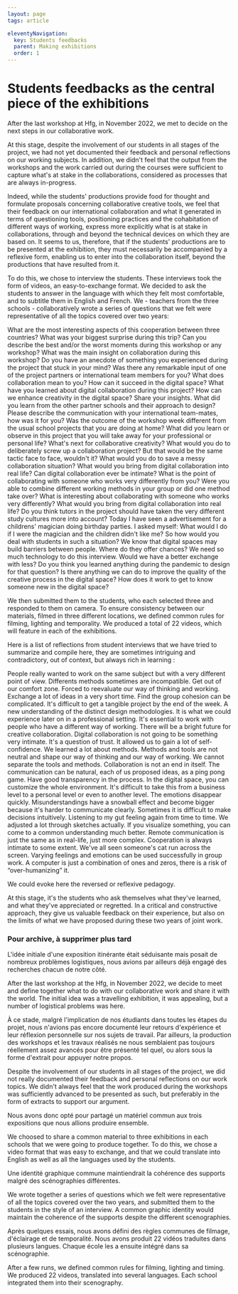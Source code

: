 ```yaml
---
layout: page
tags: article

eleventyNavigation:
  key: Students feedbacks
  parent: Making exhibitions
  order: 1
---
```


# Students feedbacks as the central piece of the exhibitions

After the last workshop at Hfg, in November 2022, we met to decide on the next steps in our collaborative work. 

At this stage, despite the involvement of our students in all stages of the project, we had not yet documented their feedback and personal reflections on our working subjects. In addition, we didn't feel that the output from the workshops and the work carried out during the courses were sufficient to capture what's at stake in the collaborations, considered as processes that are always in-progress.

Indeed, while the students' productions provide food for thought and formulate proposals concerning collaborative creative tools, we feel that their feedback on our international collaboration and what it generated in terms of questioning tools, positioning practices and the cohabitation of different ways of working, express more explicitly what is at stake in collaborations, through and beyond the technical devices on which they are based on. It seems to us, therefore, that if the students' productions are to be presented at the exhibition, they must necessarily be accompanied by a reflexive form, enabling us to enter into the collaboration itself, beyond the productions that have resulted from it.

To do this, we chose to interview the students. These interviews took the form of videos, an easy-to-exchange format. We decided to ask the students to answer in the language with which they felt most comfortable, and to subtitle them in English and French. We - teachers from the three schools - collaboratively wrote a series of questions that we felt were representative of all the topics covered over two years: 

What are the most interesting aspects of this cooperation between three countries?
What was your biggest surprise during this trip? 
Can you describe the best and/or the worst moments during this workshop or any workshop?
What was the main insight on collaboration during this workshop?
Do you have an anecdote of something you experienced during the project that stuck in your mind?
Was there any remarkable input of one of the project partners or international team members for you?
What does collaboration mean to you? How can it succeed in the digital space? 
What have you learned about digital collaboration during this project? 
How can we enhance creativity in the digital space? Share your insights.
What did you learn from the other partner schools and their approach to design?
Please describe the communication with your international team-mates, how was it for you?
Was the outcome of the workshop week different from the usual school  projects that you are doing at home? 
What did you learn or observe in this project that you will take away for your professional or personal life?
What's next for collaborative creativity?
What would you do to deliberately screw up a collaboration project?
But that would be the same tactic face to face, wouldn't it?
What would you do to save a messy collaboration situation?
What would you bring from digital collaboration into real life?
Can digital collaboration ever be intimate?
What is the point of collaborating with someone who works very differently from you?
Were you able to combine different working methods in your group or did one method take over?
What is interesting about collaborating with someone who works very differently?
What would you bring from digital collaboration into real life?
Do you think tutors in the project should have taken the very different study cultures more into account?
Today I have seen a advertisement for a childrens' magician doing birthday parties.  I asked myself: What would I do if I were the magician and the children didn't like me?  So how would you deal with students in such a situation?
We know that digital spaces may build barriers between people. Where do they offer chances?
We need so much technology to do this interview. Would we have a better exchange with less?
Do you think you learned anything during the pandemic to design for that question?
Is there anything we can do to improve the quality of the creative process in the digital space?
How does it work to get to know someone new in the digital space?

We then submitted them to the students, who each selected three and responded to them on camera. To ensure consistency between our materials, filmed in three different locations, we defined common rules for filming, lighting and temporality. We produced a total of 22 videos, which will feature in each of the exhibitions.

Here is a list of reflections from student interviews that we have tried to summarize and compile here, they are sometimes intriguing and contradictory, out of context, but always rich in learning :

People really wanted to work on the same subject but with a very different point of view.
Differents methods sometimes are incompatible.
Get out of our comfort zone.
Forced to reevaluate our way of thinking and working.
Exchange a lot of ideas in a very short time. 
Find the group cohesion can be complicated.
It's difficult to get a tangible project by the end of the week.
A new understanding of the distinct design methodologies.
It is what we could experience later on in a professional setting.
It's essential to work with people who have a different way of working.
There will be a bright future for creative collaboration.
Digital collaboration is not going to be something very intimate.
It's a question of trust.
It allowed us to gain a lot of self-confidence.
We learned a lot about methods.
Methods and tools are not neutral and shape our way of thinking and our way of working.
We cannot separate the tools and methods.
Collaboration is not an end in itself.
The communication can be natural, each of us proposed ideas, as a ping pong game.
Have good transparency in the process.
In the digital space, you can customize the whole environment.
It's difficult to take this from a business level to a personal level or even to another level.
The emotions disappear quickly.
Misunderstandings have a snowball effect and become bigger because it's harder to communicate clearly.
Sometimes it is difficult to make decisions intuitively.
Listening to my gut feeling again from time to time.
We adjusted a lot through sketches actually.
If you visualize something, you can come to a common understanding much better.
Remote communication is just the same as in real-life, just more complex.
Cooperation is always intimate to some extent.
We've all seen someone's cat run across the screen.
Varying feelings and emotions can be used successfully in group work.
A computer is just a combination of ones and zeros, there is a risk of “over-humanizing” it.

We could evoke here the reversed or reflexive pedagogy.

At this stage, it's the students who ask themselves what they've learned, and what they've appreciated or regretted. In a critical and constructive approach, they give us valuable feedback on their experience, but also on the limits of what we have proposed during these two years of joint work.











### Pour archive, à supprimer plus tard
L'idée initiale d'une exposition itinérante était séduisante mais posait de nombreux problèmes logistiques,  nous avions par ailleurs déjà engagé des recherches chacun de notre côté. 

After the last workshop at the Hfg, in November 2022, we decide to meet and define together what to do with our collaborative work and share it with the world. The initial idea was a travelling exhibition, it was appealing, but a number of logistical problems was here.

À ce stade, malgré l'implication de nos étudiants dans toutes les étapes du projet, nous n'avions pas encore documenté leur retours d'expérience et leur réflexion personnelle sur nos sujets de travail. Par ailleurs, la production des workshops et les travaux réalisés ne nous semblaient pas toujours réellement assez avancés pour être présenté tel quel, ou alors sous la forme d'extrait pour appuyer notre propos.

Despite the involvement of our students in all stages of the project, we did not really documented their feedback and personal reflections on our work topics. We didn't always feel that the work produced during the workshops was sufficiently advanced to be presented as such, but preferably in the form of extracts to support our argument.

Nous avons donc opté pour partagé un matériel commun aux trois expositions que nous allions produire ensemble. 

We choosed to share a common material to three exhibitions in each schools that we were going to produce together. To do this, we chose a video format that was easy to exchange, and that we could translate into English as well as all the languages used by the students.

 Une identité graphique commune maintiendrait la cohérence des supports malgré des scénographies différentes.

We wrote together a series of questions which we felt were representative of all the topics covered over the two years, and submitted them to the students in the style of an interview. A common graphic identity would maintain the coherence of the supports despite the different scenographies.

Après quelques essais, nous avons défini des règles communes de filmage, d'éclairage et de temporalité. Nous avons produit 22 vidéos traduites dans plusieurs langues. Chaque école les a ensuite intégré dans sa scénographie.

After a few runs, we defined common rules for filming, lighting and timing. We produced 22 videos, translated into several languages. Each school integrated them into their scenography.
